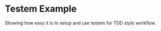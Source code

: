 Testem Example
==============

Showing how easy it is to setup and use testem for TDD style workflow.
